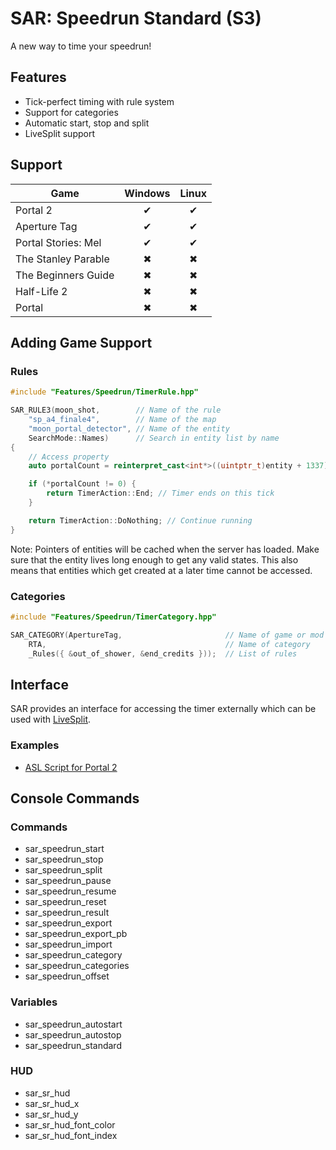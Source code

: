 # SAR: Speedrun Standard (S3)

A new way to time your speedrun!

## Features

- Tick-perfect timing with rule system
- Support for categories
- Automatic start, stop and split
- LiveSplit support

## Support

Game|Windows|Linux
---|:-:|:-:
Portal 2|✔|✔
Aperture Tag|✔|✔
Portal Stories: Mel|✔|✔
The Stanley Parable|✖|✖
The Beginners Guide|✖|✖
Half-Life 2|✖|✖
Portal|✖|✖

## Adding Game Support

### Rules

```cpp
#include "Features/Speedrun/TimerRule.hpp"

SAR_RULE3(moon_shot,        // Name of the rule
    "sp_a4_finale4",        // Name of the map
    "moon_portal_detector", // Name of the entity
    SearchMode::Names)      // Search in entity list by name
{
    // Access property
    auto portalCount = reinterpret_cast<int*>((uintptr_t)entity + 1337);

    if (*portalCount != 0) {
        return TimerAction::End; // Timer ends on this tick
    }

    return TimerAction::DoNothing; // Continue running
}
```

Note: Pointers of entities will be cached when the server has loaded. Make sure that the entity lives long enough to get any valid states. This also means that entities which get created at a later time cannot be accessed.

### Categories

```cpp
#include "Features/Speedrun/TimerCategory.hpp"

SAR_CATEGORY(ApertureTag,                       // Name of game or mod
    RTA,                                        // Name of category
    _Rules({ &out_of_shower, &end_credits }));  // List of rules
```

## Interface

SAR provides an interface for accessing the timer externally which can be used with [LiveSplit](https://livesplit.github.com).

### Examples

- [ASL Script for Portal 2](https://gist.github.com/NeKzor/6db7ca6a28ed55fbcce7d8af7edf0f18)

## Console Commands

### Commands

- sar_speedrun_start
- sar_speedrun_stop
- sar_speedrun_split
- sar_speedrun_pause
- sar_speedrun_resume
- sar_speedrun_reset
- sar_speedrun_result
- sar_speedrun_export
- sar_speedrun_export_pb
- sar_speedrun_import
- sar_speedrun_category
- sar_speedrun_categories
- sar_speedrun_offset

### Variables

- sar_speedrun_autostart
- sar_speedrun_autostop
- sar_speedrun_standard

### HUD

- sar_sr_hud
- sar_sr_hud_x
- sar_sr_hud_y
- sar_sr_hud_font_color
- sar_sr_hud_font_index
